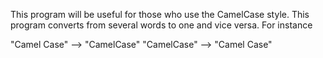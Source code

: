 This program will be useful for those who use the CamelCase style.
This program converts from several words to one and vice versa. For instance

"Camel Case" --> "CamelCase"
"CamelCase" --> "Camel Case"
